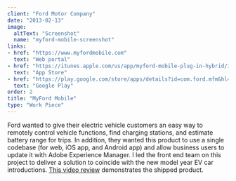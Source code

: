 ```yaml
---
client: "Ford Motor Company"
date: "2013-02-13"
image:
  altText: "Screenshot"
  name: "myford-mobile-screenshot"
links:
- href: "https://www.myfordmobile.com"
  text: "Web portal"
- href: "https://itunes.apple.com/us/app/myford-mobile-plug-in-hybrid/id599142823?mt=8"
  text: "App Store"
- href: "https://play.google.com/store/apps/details?id=com.ford.mfm&hl=en"
  text: "Google Play"
order: 2
title: "MyFord Mobile"
type: "Work Piece"
---
```


Ford wanted to give their electric vehicle customers an easy way to remotely control vehicle functions, find charging stations, and estimate battery range for trips. In addition, they wanted this product to use a single codebase (for web, iOS app, and Android app) and allow business users to update it with Adobe Experience Manager. I led the front end team on this project to deliver a solution to coincide with the new model year EV car introductions. [This video review](https://www.youtube.com/watch?v=6yR6VrpXbuw) demonstrates the shipped product.
